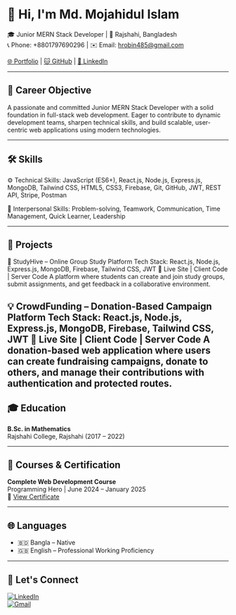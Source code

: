 # 👋 Hi, I'm Md. Mojahidul Islam

🎓 Junior MERN Stack Developer | 📍 Rajshahi, Bangladesh  
📞 Phone: +8801797690296 | ✉️ Email: hrobin485@gmail.com

[🌐 Portfolio](https://dynamic-donut-6abc0e.netlify.app/) | [🐱 GitHub](https://github.com/hrobin485) | [🔗 LinkedIn](https://www.linkedin.com/in/mojahidul-islam143/)

---

## 🎯 Career Objective

A passionate and committed Junior MERN Stack Developer with a solid foundation in full-stack web development. Eager to contribute to dynamic development teams, sharpen technical skills, and build scalable, user-centric web applications using modern technologies.

---

## 🛠️ Skills

⚙️ Technical Skills:
JavaScript (ES6+), React.js, Node.js, Express.js, MongoDB, Tailwind CSS, HTML5, CSS3, Firebase, Git, GitHub, JWT, REST API, Stripe, Postman

🤝 Interpersonal Skills:
Problem-solving, Teamwork, Communication, Time Management, Quick Learner, Leadership

---

## 💼 Projects
🚀 StudyHive – Online Group Study Platform
Tech Stack: React.js, Node.js, Express.js, MongoDB, Firebase, Tailwind CSS, JWT
🔗 Live Site | Client Code | Server Code
A platform where students can create and join study groups, submit assignments, and get feedback in a collaborative environment.

💡 CrowdFunding – Donation-Based Campaign Platform
Tech Stack: React.js, Node.js, Express.js, MongoDB, Firebase, Tailwind CSS, JWT
🔗 Live Site | Client Code | Server Code
A donation-based web application where users can create fundraising campaigns, donate to others, and manage their contributions with authentication and protected routes. 
---

## 🎓 Education

**B.Sc. in Mathematics**  
Rajshahi College, Rajshahi (2017 – 2022)

---

## 📜 Courses & Certification

**Complete Web Development Course**  
Programming Hero | June 2024 – January 2025  
📄 [View Certificate](https://drive.google.com/file/d/1q5fyy53TbGkah6flflSpC3uAZwdTz_Zm/view)

---

## 🌐 Languages

- 🇧🇩 Bangla – Native  
- 🇬🇧 English – Professional Working Proficiency

---

## 🧭 Let's Connect

[![LinkedIn](https://img.shields.io/badge/-LinkedIn-blue?style=flat-square&logo=linkedin&logoColor=white)](https://www.linkedin.com/in/mojahidul-islam143/)  
[![Gmail](https://img.shields.io/badge/-Gmail-red?style=flat-square&logo=gmail&logoColor=white)](mailto:hrobin485@gmail.com)

